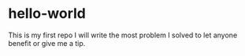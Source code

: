 # hello-world
This is my first repo 
I will write the most problem I solved to let anyone benefit or give me a tip.
